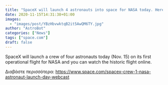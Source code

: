 ```yaml
---
title: "SpaceX will launch 4 astronauts into space for NASA today. Here's how to watch live."
date: 2020-11-15T14:31:38+01:00
images:
  - "images/post/YBzHbvwktqB2it5AwQM6TY.jpg"
author: "AstroBot"
categories: ["News"]
tags: ["space.com"]
draft: false
---
```


SpaceX will launch a crew of four astronauts today (Nov. 15) on its first operational flight for NASA and you can watch the historic flight online. 

Διαβάστε περισσότερα: https://www.space.com/spacex-crew-1-nasa-astronaut-launch-day-webcast
